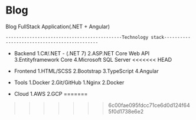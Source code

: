 # Blog
Blog FullStack Application(.NET + Angular)

    --------------------------------------------Technology stack---------------------------------------------
- Backend
  1.C#/.NET - (.NET 7)
  2.ASP.NET Core Web API
  3.Entityframework Core
  4.Microsoft SQL Server
<<<<<<< HEAD
  
- Frontend
  1.HTML/SCSS
  2.Bootstrap
  3.TypeScript
  4.Angular
  
- Tools
  1.Docker
  2.Git/GitHub
  1.Nginx
  2.Docker
  
- Cloud
  1.AWS
  2.GCP
=======
>>>>>>> 6c00fae095fdcc71ce6d0d124f645f0d1738e6e2
